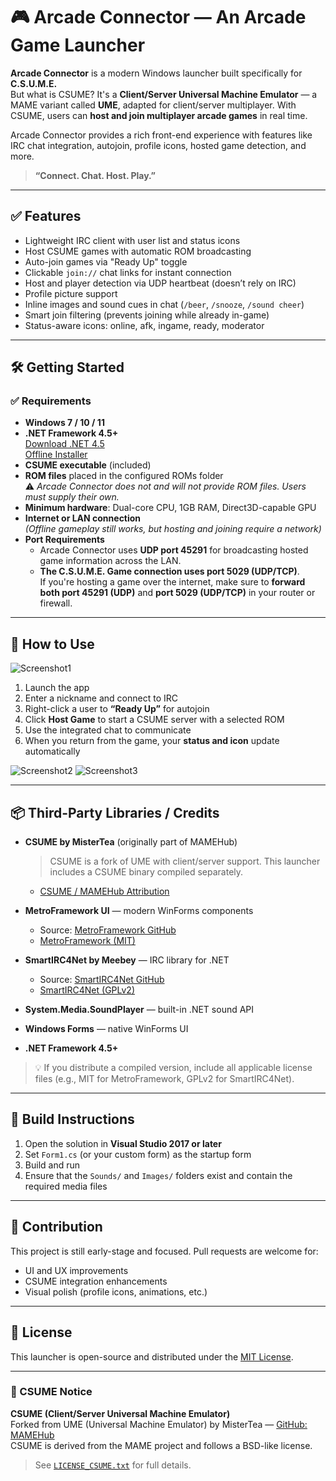 # 🎮 Arcade Connector — An Arcade Game Launcher

**Arcade Connector** is a modern Windows launcher built specifically for **C.S.U.M.E.**  
But what is CSUME? It's a **Client/Server Universal Machine Emulator** — a MAME variant called **UME**, adapted for client/server multiplayer. With CSUME, users can **host and join multiplayer arcade games** in real time.

Arcade Connector provides a rich front-end experience with features like IRC chat integration, autojoin, profile icons, hosted game detection, and more.

> **“Connect. Chat. Host. Play.”**

---

## ✅ Features

- Lightweight IRC client with user list and status icons  
- Host CSUME games with automatic ROM broadcasting  
- Auto-join games via "Ready Up" toggle  
- Clickable `join://` chat links for instant connection  
- Host and player detection via UDP heartbeat (doesn’t rely on IRC)  
- Profile picture support  
- Inline images and sound cues in chat (`/beer`, `/snooze`, `/sound cheer`)  
- Smart join filtering (prevents joining while already in-game)  
- Status-aware icons: online, afk, ingame, ready, moderator  

---

## 🛠 Getting Started

### ✅ Requirements

- **Windows 7 / 10 / 11**
- **.NET Framework 4.5+**  
  [Download .NET 4.5](https://www.microsoft.com/en-us/download/details.aspx?id=30653)  
  [Offline Installer](https://www.microsoft.com/en-us/download/details.aspx?id=30653)
- **CSUME executable** (included)  
- **ROM files** placed in the configured ROMs folder  
  ⚠️ *Arcade Connector does not and will not provide ROM files. Users must supply their own.*
- **Minimum hardware**: Dual-core CPU, 1GB RAM, Direct3D-capable GPU  
- **Internet or LAN connection**  
  *(Offline gameplay still works, but hosting and joining require a network)*
- **Port Requirements**  
  - Arcade Connector uses **UDP port 45291** for broadcasting hosted game information across the LAN.  
  - **The C.S.U.M.E. Game connection uses port 5029 (UDP/TCP)**.  
    If you're hosting a game over the internet, make sure to **forward both port 45291 (UDP)** and **port 5029 (UDP/TCP)** in your router or firewall.


  

---

## 🚀 How to Use

![Screenshot1](ArcadeConnector/shots/ac_shot1.png)

1. Launch the app  
2. Enter a nickname and connect to IRC  
3. Right-click a user to **“Ready Up”** for autojoin  
4. Click **Host Game** to start a CSUME server with a selected ROM  
5. Use the integrated chat to communicate  
6. When you return from the game, your **status and icon** update automatically  

![Screenshot2](ArcadeConnector/shots/ac_shot2.png)
![Screenshot3](ArcadeConnector/shots/ac_shot3.png)

---

## 📦 Third-Party Libraries / Credits

- **CSUME by MisterTea** (originally part of MAMEHub)  
  > CSUME is a fork of UME with client/server support. This launcher includes a CSUME binary compiled separately.  
  - [CSUME / MAMEHub Attribution](docs/licenses/LICENSE_CSUME.txt)

- **MetroFramework UI** — modern WinForms components  
  - Source: [MetroFramework GitHub](https://github.com/thielj/MetroFramework)  
  - [MetroFramework (MIT)](docs/licenses/LICENSE_MetroFramework.txt)

- **SmartIRC4Net by Meebey** — IRC library for .NET  
  - Source: [SmartIRC4Net GitHub](https://github.com/meebey/SmartIrc4net)  
  - [SmartIRC4Net (GPLv2)](docs/licenses/LICENSE_SmartIRC4Net.txt)

- **System.Media.SoundPlayer** — built-in .NET sound API  
- **Windows Forms** — native WinForms UI  
- **.NET Framework 4.5+**

> 💡 If you distribute a compiled version, include all applicable license files (e.g., MIT for MetroFramework, GPLv2 for SmartIRC4Net).

---

## 🔧 Build Instructions

1. Open the solution in **Visual Studio 2017 or later**  
2. Set `Form1.cs` (or your custom form) as the startup form  
3. Build and run  
4. Ensure that the `Sounds/` and `Images/` folders exist and contain the required media files  

---

## 🤝 Contribution

This project is still early-stage and focused. Pull requests are welcome for:

- UI and UX improvements  
- CSUME integration enhancements  
- Visual polish (profile icons, animations, etc.)

---

## 📄 License

This launcher is open-source and distributed under the [MIT License](LICENSE.md).

---

### 🔌 CSUME Notice

**CSUME (Client/Server Universal Machine Emulator)**  
Forked from UME (Universal Machine Emulator) by MisterTea — [GitHub: MAMEHub](https://github.com/MisterTea/MAMEHub)  
CSUME is derived from the MAME project and follows a BSD-like license.  

> See [`LICENSE_CSUME.txt`](docs/licenses/LICENSE_CSUME.txt) for full details.

